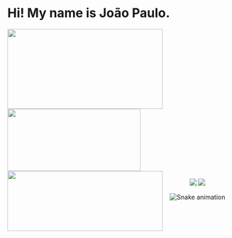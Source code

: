 <h1> Hi! My name is João Paulo. </h1>

<div>
  <a href="https://github.com/joaopaulofranca/joaopaulofranca/">
    
  <img height="180em" align="center" width="350em"  src="https://github-readme-stats.vercel.app/api?username=joaopaulofranca&show_icons=true&theme=algolia&include_all_commits=true&count_private=true"/>
      <img width="300em" align="center" height="140em" src="https://camo.githubusercontent.com/e4a569755580f96dce0e6d65bc761e0d9aef0fecae524ec73a1b0be60fc934fa/68747470733a2f2f7777772e6d79676f2e67652f75706c6f6164732f626c6f672f313538343032333739352e6a7067">
  <img height="135em" align="left" width="350em" src="https://github-readme-stats.vercel.app/api/top-langs/?username=joaopaulofranca&&layout=compact&hide=shell&theme=algolia"/>
</div>
 <br>
<div  align="center"> 
  <a href="https://www.https://www.instagram.com/joaopaulofs96/" target="_blank"><img src="https://img.shields.io/badge/-Instagram-%23E4405F?style=for-the-badge&logo=instagram&logoColor=white" target="_blank"></a>
  <a href="https://www.https://www.linkedin.com/in/jo%C3%A3o-paulo-fran%C3%A7a-silva-62808a1a3/" target="_blank"><img src="https://img.shields.io/badge/-LinkedIn-%230077B5?style=for-the-badge&logo=linkedin&logoColor=white" target="_blank"></a> 
 
  ![Snake animation](https://github.com/joaopaulofranca/joaopaulofranca/blob/output/github-contribution-grid-snake.svg)
 
</div>
 
